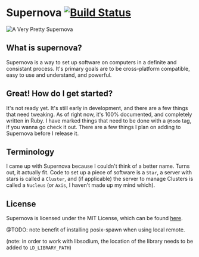 # Supernova [![Build Status](https://travis-ci.org/redjazz96/supernova.png?branch=master)](https://travis-ci.org/redjazz96/supernova)

![A Very Pretty Supernova](http://www.nasa.gov/centers/goddard/images/content/280046main_CassAcomposite_HI.jpg)

## What is supernova?
Supernova is a way to set up software on computers in a definite and consistant process.
It's primary goals are to be cross-platform compatible, easy to use and understand, and
powerful.

## Great!  How do I get started?
It's not ready yet.  It's still early in development, and there are a few things that need
tweaking.  As of right now,  it's 100% documented, and completely written in Ruby.
I have marked things that need to be done with a `@todo` tag, if you wanna go check it out.
There are a few things I plan on adding to Supernova before I release it.

## Terminology
I came up with Supernova because I couldn't think of a better name.  Turns out, it actually
fit.  Code to set up a piece of software is a `Star`, a server with stars is called a
`Cluster`, and (if applicable) the server to manage Clusters is called a `Nucleus` (or
`Axis`, I haven't made up my mind which).

## License
Supernova is licensed under the MIT License, which can be found [here](LICENSE).

@TODO: note benefit of installing posix-spawn when using local remote.

(note: in order to work with libsodium, the location of the library needs to be added to `LD_LIBRARY_PATH`)
